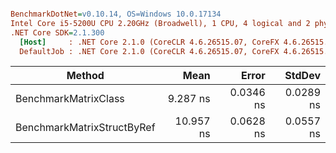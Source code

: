 ``` ini

BenchmarkDotNet=v0.10.14, OS=Windows 10.0.17134
Intel Core i5-5200U CPU 2.20GHz (Broadwell), 1 CPU, 4 logical and 2 physical cores
.NET Core SDK=2.1.300
  [Host]     : .NET Core 2.1.0 (CoreCLR 4.6.26515.07, CoreFX 4.6.26515.06), 64bit RyuJIT
  DefaultJob : .NET Core 2.1.0 (CoreCLR 4.6.26515.07, CoreFX 4.6.26515.06), 64bit RyuJIT


```
|                     Method |      Mean |     Error |    StdDev |
|--------------------------- |----------:|----------:|----------:|
|       BenchmarkMatrixClass |  9.287 ns | 0.0346 ns | 0.0289 ns |
| BenchmarkMatrixStructByRef | 10.957 ns | 0.0628 ns | 0.0557 ns |

